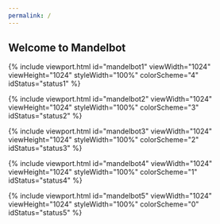 ```yaml
---
permalink: /
---
```


Welcome to Mandelbot
--------------------

{% include viewport.html id="mandelbot1" viewWidth="1024" viewHeight="1024" styleWidth="100%" colorScheme="4" idStatus="status1" %}

{% include viewport.html id="mandelbot2" viewWidth="1024" viewHeight="1024" styleWidth="100%" colorScheme="3" idStatus="status2" %}

{% include viewport.html id="mandelbot3" viewWidth="1024" viewHeight="1024" styleWidth="100%" colorScheme="2" idStatus="status3" %}

{% include viewport.html id="mandelbot4" viewWidth="1024" viewHeight="1024" styleWidth="100%" colorScheme="1" idStatus="status4" %}

{% include viewport.html id="mandelbot5" viewWidth="1024" viewHeight="1024" styleWidth="100%" colorScheme="0" idStatus="status5" %}
